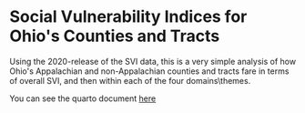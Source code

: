 # Social Vulnerability Indices for Ohio's Counties and Tracts 

Using the 2020-release of the SVI data, this is a very simple analysis of how Ohio's Appalachian and non-Appalachian counties and tracts fare in terms of overall SVI, and then within each of the four domains\themes. 

You can see the quarto document [here](https://aniruhil.github.io/shashipsvi/)
